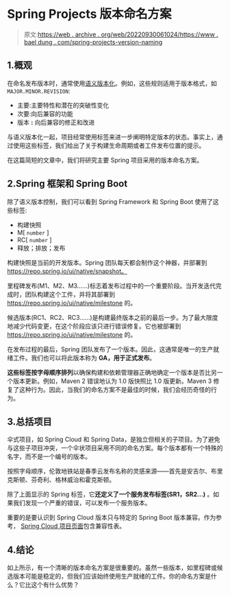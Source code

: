 # Spring Projects 版本命名方案

> 原文:[https://web . archive . org/web/20220930061024/https://www . bael dung . com/spring-projects-version-naming](https://web.archive.org/web/20220930061024/https://www.baeldung.com/spring-projects-version-naming)

## 1.概观

在命名发布版本时，通常使用[语义版本化](/web/20221208143841/https://www.baeldung.com/cs/semantic-versioning)。例如，这些规则适用于版本格式，如`MAJOR.MINOR.REVISION`:

*   主要:主要特性和潜在的突破性变化
*   次要:向后兼容的功能
*   版本 **:** 向后兼容的修正和改进

与语义版本化一起，项目经常使用标签来进一步阐明特定版本的状态。事实上，通过使用这些标签，我们给出了关于构建生命周期或者工件发布位置的提示。

在这篇简短的文章中，我们将研究主要 Spring 项目采用的版本命名方案。

## 2.Spring 框架和 Spring Boot

除了语义版本控制，我们可以看到 Spring Framework 和 Spring Boot 使用了这些标签:

*   构建快照
*   M[ `number` ]
*   RC[ `number` ]
*   释放；排放；发布

构建快照是当前的开发版本。Spring 团队每天都会制作这个神器，并部署到 https://repo.spring.io/ui/native/snapshot。

里程碑发布(M1、M2、M3……)标志着发布过程中的一个重要阶段。当开发迭代完成时，团队构建这个工件，并将其部署到 https://repo.spring.io/ui/native/milestone 的。

候选版本(RC1、RC2、RC3……)是构建最终版本之前的最后一步。为了最大限度地减少代码变更，在这个阶段应该只进行错误修复。它也被部署到 https://repo.spring.io/ui/native/milestone 的。

在发布过程的最后，Spring 团队发布了一个版本。因此，这通常是唯一的生产就绪工件。我们也可以将此版本称为 **GA，用于正式发布**。

**这些标签按字母顺序排列**以确保构建和依赖管理器正确地确定一个版本是否比另一个版本更新。例如，Maven 2 错误地认为 1.0 版快照比 1.0 版更新。Maven 3 修复了这种行为。因此，当我们的命名方案不是最佳的时候，我们会经历奇怪的行为。

## 3.总括项目

伞式项目，如 Spring Cloud 和 Spring Data，是独立但相关的子项目。为了避免与这些子项目冲突，一个伞状项目采用不同的命名方案。每个版本都有一个特殊的名字，而不是一个编号的版本。

按照字母顺序，伦敦地铁站是春季云发布名称的灵感来源——首先是安吉尔、布里克斯顿、芬奇利、格林威治和霍克斯顿。

除了上面显示的 Spring 标签，它**还定义了一个服务发布标签(SR1，SR2…)** 。如果我们发现一个严重的错误，可以发布一个服务版本。

重要的是要认识到 Spring Cloud 版本只与特定的 Spring Boot 版本兼容。作为参考， [Spring Cloud 项目页面](https://web.archive.org/web/20221208143841/https://spring.io/projects/spring-cloud)包含兼容性表。

## 4.结论

如上所示，有一个清晰的版本命名方案是很重要的。虽然一些版本，如里程碑或候选版本可能是稳定的，但我们应该始终使用生产就绪的工件。你的命名方案是什么？它比这个有什么优势？